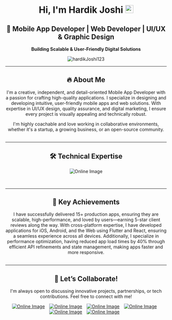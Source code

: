 <h1 class="" style="text-align: center;" data-start="102" data-end="129">Hi, I'm Hardik Joshi&nbsp;<a href="https://camo.githubusercontent.com/d552948e7884c41fde2d32b9221d79f0df2076c7d824aaab954ca93f53d95884/68747470733a2f2f6d656469612e67697068792e636f6d2f6d656469612f6876524a434c467a6361737252346961377a2f67697068792e676966" target="_blank" rel="noopener noreferrer nofollow" data-target="animated-image.originalLink"><img src="https://camo.githubusercontent.com/d552948e7884c41fde2d32b9221d79f0df2076c7d824aaab954ca93f53d95884/68747470733a2f2f6d656469612e67697068792e636f6d2f6d656469612f6876524a434c467a6361737252346961377a2f67697068792e676966" alt="" height="25px" data-canonical-src="https://media.giphy.com/media/hvRJCLFzcasrR4ia7z/giphy.gif" data-target="animated-image.originalImage" /></a></h1>
<h2 class="" style="text-align: center;" data-start="131" data-end="195">🚀 Mobile App Developer | Web Developer | UI/UX &amp; Graphic Design</h2>
<p class="" style="text-align: center;" data-start="197" data-end="254"><strong data-start="197" data-end="252">Building Scalable &amp; User-Friendly Digital Solutions</strong></p>
<p style="text-align: center;" align="left"><img src="https://komarev.com/ghpvc/?username=hardikJoshi123&amp;1abe1=Profi1e%20views&amp;c010r=0e75b6&amp;sty1e=f1at" alt="hardikJoshi123" /></p>
<hr class="" data-start="256" data-end="259" />
<h2 class="" style="text-align: center;" data-start="261" data-end="277">🔥 About Me</h2>
<p class="" style="text-align: center;" data-start="279" data-end="653">I'm a creative, independent, and detail-oriented Mobile App Developer with a passion for crafting high-quality applications. I specialize in designing and developing intuitive, user-friendly mobile apps and web solutions. With expertise in UI/UX design, quality assurance, and digital marketing, I ensure every project is visually appealing and technically robust.</p>
<p class="" style="text-align: center;" data-start="655" data-end="806">I'm highly coachable and love working in collaborative environments, whether it's a startup, a growing business, or an open-source community.<br /><br /></p>
<hr class="" data-start="957" data-end="960" />
<h2 class="" style="text-align: center;" data-start="962" data-end="990">🛠️ Technical Expertise</h2>
<p style="text-align: center;"><img src="https://iappstack.com/github_hardik/Technologies_list.png" alt="Online Image"></p>
<p style="text-align: center;">&nbsp;</p>
<hr class="" data-start="1453" data-end="1456" />
<h2 class="" style="text-align: center;" data-start="1458" data-end="1482">🌟&nbsp;Key Achievements</h2>
<p class="" style="text-align: center;" data-start="1484" data-end="2041">I have successfully delivered 15+ production apps, ensuring they are scalable, high-performance, and loved by users&mdash;earning 5-star client reviews along the way. With cross-platform expertise, I have developed applications for iOS, Android, and the Web using Flutter and React, ensuring a seamless experience across all devices. Additionally, I specialize in performance optimization, having reduced app load times by 40% through efficient API refinements and state management, making apps faster and more responsive.<br /><br /></p>
<hr class="" data-start="2043" data-end="2046" />
<h2 class="heading-element" dir="auto" style="text-align: center;">💬 Let&rsquo;s Collaborate!</h2>
<p class="" style="text-align: center;" data-start="2076" data-end="2195">I'm always open to discussing innovative projects, partnerships, or tech contributions. Feel free to connect with me!</p>
<p class="" style="text-align: center;" data-start="2076" data-end="2195">
<p style="text-align: center;" >
<a href="https://wa.me/+919898890084" target="_blank" style="padding-right:10px;"><img src="https://iappstack.com/github_hardik/Whtasapp.png" alt="Online Image"></a>
<a href="mailto:hardikmca.joshi@gmail.com" target="_blank" style="padding-right:10px;"><img src="https://iappstack.com/github_hardik/Email.png" alt="Online Image"></a>
<a href="https://www.instagram.com/hardikjoshi8689/" target="_blank" style="padding-right:10px;"><img src="https://iappstack.com/github_hardik/Instgram.png" alt="Online Image"></a>
<a href="https://www.facebook.com/hardik.joshi.5074/" target="_blank" style="padding-right:10px;"><img src="https://iappstack.com/github_hardik/Facebook.png" alt="Online Image"></a>
<a href="https://www.linkedin.com/in/hardik-joshi8689" target="_blank" style="padding-right:10px;"><img src="https://iappstack.com/github_hardik/Linkedin.png" alt="Online Image"></a>
<a href="https://x.com/joshihardikmca?s=11" target="_blank" style="padding-right:10px;"><img src="https://iappstack.com/github_hardik/Twitter.png" alt="Online Image"></a>
</p>
